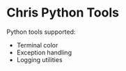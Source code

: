 # Chris Python Tools

Python tools supported:

- Terminal color
- Exception handling
- Logging utilities